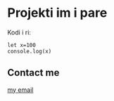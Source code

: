 # Projekti im i pare 

Kodi i ri:

    let x=100
    console.log(x)

  ## Contact me 

  [my email](mailto:melisa.zhuta@hotmail.com)
  
